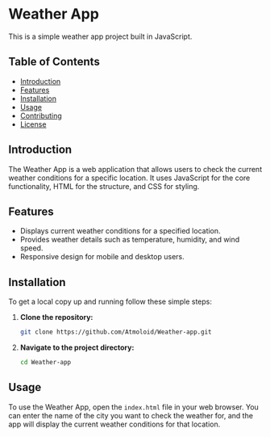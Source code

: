 # Weather App

This is a simple weather app project built in JavaScript.

## Table of Contents

- [Introduction](#introduction)
- [Features](#features)
- [Installation](#installation)
- [Usage](#usage)
- [Contributing](#contributing)
- [License](#license)

## Introduction

The Weather App is a web application that allows users to check the current weather conditions for a specific location. It uses JavaScript for the core functionality, HTML for the structure, and CSS for styling.

## Features

- Displays current weather conditions for a specified location.
- Provides weather details such as temperature, humidity, and wind speed.
- Responsive design for mobile and desktop users.

## Installation

To get a local copy up and running follow these simple steps:

1. **Clone the repository:**
    ```bash
    git clone https://github.com/Atmoloid/Weather-app.git
    ```
2. **Navigate to the project directory:**
    ```bash
    cd Weather-app
    ```

## Usage

To use the Weather App, open the `index.html` file in your web browser. You can enter the name of the city you want to check the weather for, and the app will display the current weather conditions for that location.
